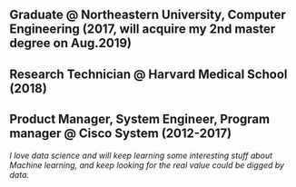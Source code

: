 ## Graduate @ Northeastern University, Computer Engineering (2017, will acquire my 2nd master degree on Aug.2019)  
## Research Technician @ Harvard Medical School (2018)  
## Product Manager, System Engineer, Program manager @ Cisco System (2012-2017)  

*I love data science and will keep learning some interesting stuff about Machine learning, and keep looking for the real value could be digged by data.*
